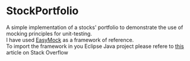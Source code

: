 StockPortfolio
==============

A simple implementation of a stocks' portfolio to demonstrate the use of mocking principles for unit-testing.  
I have used [EasyMock](http://easymock.org) as a framework of reference.  
To import the framework in you Eclipse Java project please refere to [this](http://stackoverflow.com/questions/3280353/how-to-import-a-jar-in-eclipse) article on Stack Overflow
